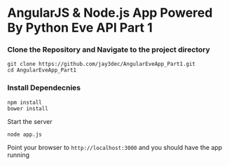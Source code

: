 # AngularJS & Node.js App Powered By Python Eve API Part 1

### Clone the Repository and Navigate to the project directory
```
git clone https://github.com/jay3dec/AngularEveApp_Part1.git
cd AngularEveApp_Part1
```

### Install Dependecnies 
```
npm install 
bower install
```
Start the server
```
node app.js
```
Point your browser to `http://localhost:3000` and you should have the app running
